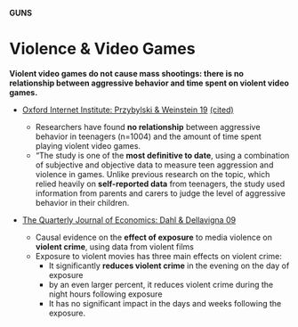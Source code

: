 **GUNS**
# **Violence & Video Games**
**Violent video games do not cause mass shootings: there is no relationship between aggressive behavior and time spent on violent video games.**

- [Oxford Internet Institute: Przybylski & Weinstein 19](https://royalsocietypublishing.org/doi/10.1098/rsos.171474) [(cited)](http://www.ox.ac.uk/news/2019-02-13-violent-video-games-found-not-be-associated-adolescent-aggression%23)
  - Researchers have found **no relationship** between aggressive behavior in teenagers (n=1004) and the amount of time spent playing violent video games.
  - “The study is one of the **most definitive to date**, using a combination of subjective and objective data to measure teen aggression and violence in games. Unlike previous research on the topic, which relied heavily on **self-reported data** from teenagers, the study used information from parents and carers to judge the level of aggressive behavior in their children.

- [The Quarterly Journal of Economics: Dahl & Dellavigna 09](https://eml.berkeley.edu/~sdellavi/wp/moviescrimeQJEProofs2009.pdf)
  - Causal evidence on the **effect of exposure** to media violence on **violent crime**, using data from violent films
  - Exposure to violent movies has three main effects on violent crime:
    - It significantly **reduces violent crime** in the evening on the day of exposure
    - by an even larger percent, it reduces violent crime during the night hours following exposure
    - It has no significant impact in the days and weeks following the exposure.